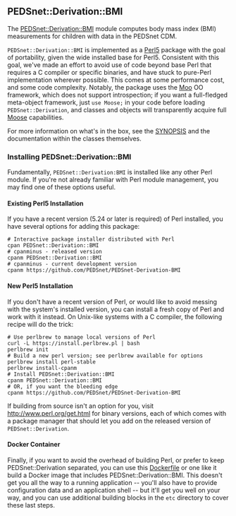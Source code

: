 ## PEDSnet::Derivation::BMI

The [PEDSnet::Derivation::BMI](https://metacpan.org/pod/PEDSnet::Derivation::BMI) module
computes body mass index (BMI) measurements for children with data in the PEDSnet CDM.

`PEDSnet::Derivation::BMI` is implemented as a [Perl5](http://www.perl.org)
package with the goal of portability, given the wide installed base for Perl5.
Consistent with this goal, we've made an effort to avoid use of code beyond base
Perl that requires a C compiler or specific binaries, and have stuck to
pure-Perl implementation wherever possible.  This comes at some performance
cost, and some code complexity.  Notably, the package uses the
[Moo](https://www.metacpan.org/pod/Moo) OO framework, which does not support
introspection; if you want a full-fledged meta-object framework, just `use
Moose;` in your code before loading `PEDSnet::Derivation`, and classes and
objects will transparently acquire full
[Moose](https://www.metacpan.org/pod/Moose) capabilities.

For more information on what's in the box, see the [SYNOPSIS](SYNOPSIS.md) and the documentation within the classes themselves.

### Installing PEDSnet::Derivation::BMI

Fundamentally, `PEDSnet::Derivation:BMI` is installed like any other Perl module.  If you're not already familiar with Perl module management, you may find one of these options useful.

#### Existing Perl5 Installation

If you have a recent version (5.24 or later is required) of Perl installed, you have several options for adding this package:

```
# Interactive package installer distributed with Perl
cpan PEDSnet::Derivation::BMI
# cpanminus - released version
cpanm PEDSnet::Derivation::BMI
# cpanminus - current development version
cpanm https://github.com/PEDSnet/PEDSnet-Derivation-BMI
```

#### New Perl5 Installation

If you don't have a recent version of Perl, or would like to avoid messing with the system's installed version, you can install a fresh copy of Perl and work with it instead.  On Unix-like systems with a C compiler, the following recipe will do the trick:

```
# Use perlbrew to manage local versions of Perl
curl -L https://install.perlbrew.pl | bash
perlbrew init
# Build a new perl version; see perlbrew available for options
perlbrew install perl-stable
perlbrew install-cpanm
# Install PEDSnet::Derivation::BMI
cpanm PEDSnet::Derivation::BMI
# OR, if you want the bleeding edge
cpanm https://github.com/PEDSnet/PEDSnet-Derivation-BMI
```

If building from source isn't an option for you, visit http://www.perl.org/get.html for binary versions, each of which comes with a package manager that should let you add on the released version of `PEDSnet::Derivation`.

#### Docker Container

Finally, if you want to avoid the overhead of building Perl, or prefer to keep PEDSnet::Derivation separated, you can use this [Dockerfile](etc/Dockerfile) or one like it build a Docker image that includes PEDSnet::Derivation::BMI.  This doesn't get you all the way to a running application -- you'll also have to provide configuration data and an application shell -- but it'll get you well on your way, and you can use additional building blocks in the `etc` directory to cover these last steps.

